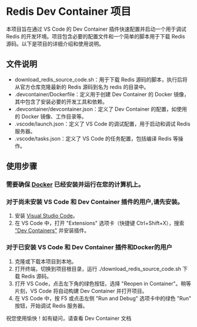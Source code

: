 # Redis Dev Container 项目
本项目旨在通过 VS Code 的 Dev Container 插件快速配置并启动一个用于调试 Redis 的开发环境。项目包含必要的配置文件和一个简单的脚本用于下载 Redis 源码。以下是项目的详细介绍和使用说明。

## 文件说明
- download_redis_source_code.sh：用于下载 Redis 源码的脚本，执行后将从官方仓库克隆最新的 Redis 源码到名为 redis 的目录中。
- .devcontainer/Dockerfile：定义用于创建 Dev Container 的 Docker 镜像，其中包含了安装必要的开发工具和依赖。
- .devcontainer/devcontainer.json：定义了 Dev Container 的配置，如使用的 Docker 镜像、工作目录等。
- .vscode/launch.json：定义了 VS Code 的调试配置，用于启动和调试 Redis 服务器。
- .vscode/tasks.json：定义了 VS Code 的任务配置，包括编译 Redis 等操作。

## 使用步骤

### 需要确保 [Docker](https://docker.com) 已经安装并运行在您的计算机上。
### 对于尚未安装 VS Code 和 Dev Container 插件的用户,请先安装。
1. 安装 [Visual Studio Code](https://code.visualstudio.com/)。
2. 在 VS Code 中，打开 "Extensions" 选项卡（快捷键 Ctrl+Shift+X），搜索 ["Dev Containers"](https://marketplace.visualstudio.com/items?itemName=ms-vscode-remote.remote-containers) 并安装插件。

### 对于已安装 VS Code 和 Dev Container 插件和Docker的用户
1. 克隆或下载本项目到本地。
2. 打开终端，切换到项目根目录，运行 ./download_redis_source_code.sh 下载 Redis 源码。
3. 打开 VS Code，点击左下角的绿色按钮，选择 "Reopen in Container"。稍等片刻，VS Code 将自动构建 Dev Container 并打开项目。
4. 在 VS Code 中，按 F5 或点击左侧 "Run and Debug" 选项卡中的绿色 "Run" 按钮，开始调试 Redis 服务器。

祝您使用愉快！如有疑问，请查看 Dev Container 文档
